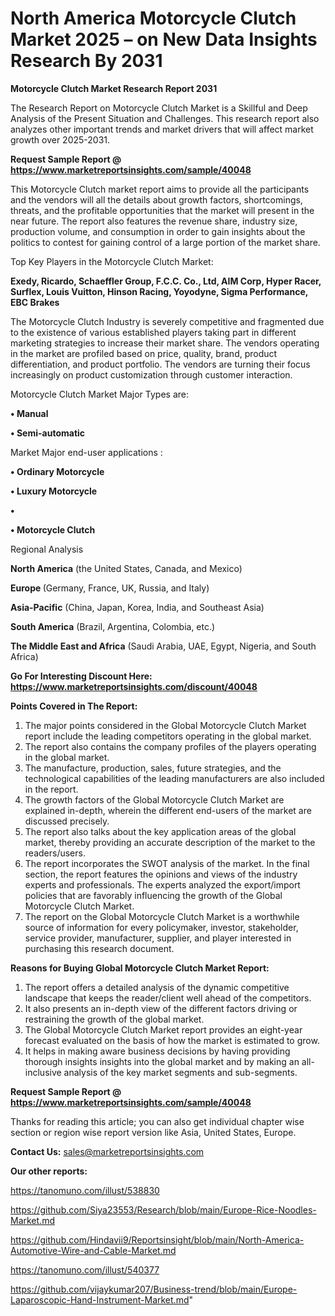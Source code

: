 # North America Motorcycle Clutch Market 2025 – on New Data Insights Research By 2031

<strong>Motorcycle Clutch Market Research Report 2031</strong>

The Research Report on Motorcycle Clutch Market is a Skillful and Deep Analysis of the Present Situation and Challenges. This research report also analyzes other important trends and market drivers that will affect market growth over 2025-2031.

<strong>Request Sample Report @ <a href=https://www.marketreportsinsights.com/sample/40048>https://www.marketreportsinsights.com/sample/40048</a></strong>

This Motorcycle Clutch market report aims to provide all the participants and the vendors will all the details about growth factors, shortcomings, threats, and the profitable opportunities that the market will present in the near future. The report also features the revenue share, industry size, production volume, and consumption in order to gain insights about the politics to contest for gaining control of a large portion of the market share.

Top Key Players in the Motorcycle Clutch Market:

<strong>Exedy, Ricardo, Schaeffler Group, F.C.C. Co., Ltd, AIM Corp, Hyper Racer, Surflex, Louis Vuitton, Hinson Racing, Yoyodyne, Sigma Performance, EBC Brakes</strong>

The Motorcycle Clutch Industry is severely competitive and fragmented due to the existence of various established players taking part in different marketing strategies to increase their market share. The vendors operating in the market are profiled based on price, quality, brand, product differentiation, and product portfolio. The vendors are turning their focus increasingly on product customization through customer interaction.

Motorcycle Clutch Market Major Types are:

<strong>•  Manual

•  Semi-automatic</strong>

Market Major end-user applications :

<strong>•  Ordinary Motorcycle

•  Luxury Motorcycle

•  

•  Motorcycle Clutch</strong>

Regional Analysis

</u><strong><b>North America</b></strong> (the United States, Canada, and Mexico)

<strong><b>Europe </b></strong>(Germany, France, UK, Russia, and Italy)

<strong><b>Asia-Pacific</b></strong> (China, Japan, Korea, India, and Southeast Asia)

<strong><b>South America</b></strong> (Brazil, Argentina, Colombia, etc.)

<strong><b>The Middle East and Africa</b></strong> (Saudi Arabia, UAE, Egypt, Nigeria, and South Africa)

<strong>Go For Interesting Discount Here: <a href=https://www.marketreportsinsights.com/discount/40048>https://www.marketreportsinsights.com/discount/40048</a></strong>

<strong>Points Covered in The Report:</strong>
<ol>
  <li>The major points considered in the Global Motorcycle Clutch Market report include the leading competitors operating in the global market.</li>
  <li>The report also contains the company profiles of the players operating in the global market.</li>
  <li>The manufacture, production, sales, future strategies, and the technological capabilities of the leading manufacturers are also included in the report.</li>
  <li>The growth factors of the Global Motorcycle Clutch Market are explained in-depth, wherein the different end-users of the market are discussed precisely.</li>
  <li>The report also talks about the key application areas of the global market, thereby providing an accurate description of the market to the readers/users.</li>
  <li>The report incorporates the SWOT analysis of the market. In the final section, the report features the opinions and views of the industry experts and professionals. The experts analyzed the export/import policies that are favorably influencing the growth of the Global Motorcycle Clutch Market.</li>
  <li>The report on the Global Motorcycle Clutch Market is a worthwhile source of information for every policymaker, investor, stakeholder, service provider, manufacturer, supplier, and player interested in purchasing this research document.</li>
</ol>
<strong>Reasons for Buying Global Motorcycle Clutch Market Report:</strong>

<ol>
  <li>The report offers a detailed analysis of the dynamic competitive landscape that keeps the reader/client well ahead of the competitors.</li>
  <li>It also presents an in-depth view of the different factors driving or restraining the growth of the global market.</li>
  <li>The Global Motorcycle Clutch Market report provides an eight-year forecast evaluated on the basis of how the market is estimated to grow.</li>
  <li>It helps in making aware business decisions by having providing thorough insights insights into the global market and by making an all-inclusive analysis of the key market segments and sub-segments.</li>
</ol>
<strong>Request Sample Report @ <a href=https://www.marketreportsinsights.com/sample/40048>https://www.marketreportsinsights.com/sample/40048</a></strong>


Thanks for reading this article; you can also get individual chapter wise section or region wise report version like Asia, United States, Europe.

<strong>Contact Us:</strong>
sales@marketreportsinsights.com

<strong>Our other reports:</strong>

<a href=https://tanomuno.com/illust/538830>https://tanomuno.com/illust/538830</a>

<a href=https://github.com/Siya23553/Research/blob/main/Europe-Rice-Noodles-Market.md>https://github.com/Siya23553/Research/blob/main/Europe-Rice-Noodles-Market.md</a>

<a href=https://github.com/Hindavii9/Reportsinsight/blob/main/North-America-Automotive-Wire-and-Cable-Market.md>https://github.com/Hindavii9/Reportsinsight/blob/main/North-America-Automotive-Wire-and-Cable-Market.md</a>

<a href=https://tanomuno.com/illust/540377>https://tanomuno.com/illust/540377</a>

<a href=https://github.com/vijaykumar207/Business-trend/blob/main/Europe-Laparoscopic-Hand-Instrument-Market.md>https://github.com/vijaykumar207/Business-trend/blob/main/Europe-Laparoscopic-Hand-Instrument-Market.md</a>"
